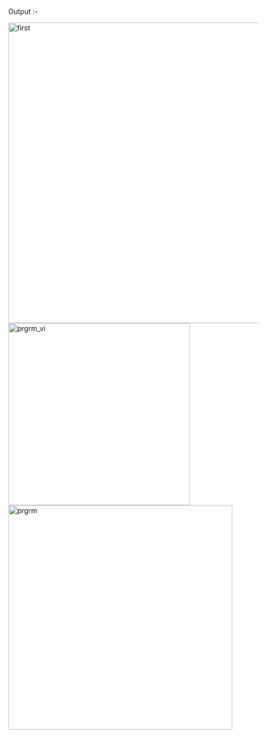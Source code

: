 Output :-

<img width="604" alt="first" src="https://github.com/user-attachments/assets/f9b3caa5-56ea-4894-ae52-728407a961cd" />

<img width="366" alt="prgrm_vi" src="https://github.com/user-attachments/assets/75f8bd42-4731-4032-b24b-f41735240011" />

<img width="451" alt="prgrm" src="https://github.com/user-attachments/assets/57b1ac18-717c-46bf-bc6c-b4b1957bf533" />

